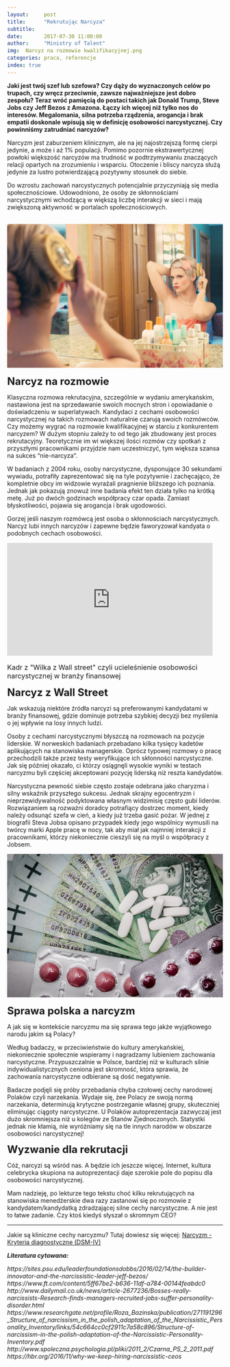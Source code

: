 ```yaml
---
layout:     post
title:      "Rekrutując Narcyza"
subtitle:  
date:       2017-07-30 11:00:00 
author:     "Ministry of Talent"
img:  Narcyz na rozmowie kwalifikacyjnej.png
categories: praca, referencje
index: true
---
```


<b>
Jaki jest twój szef lub szefowa? Czy dąży do wyznaczonych celów po trupach, czy wręcz przeciwnie, zawsze najważniejsze jest dobro zespołu? Teraz wróć pamięcią do postaci takich  jak Donald Trump, Steve Jobs czy Jeff Bezos z Amazona. Łączy ich więcej niż tylko nos do interesów. Megalomania, silna potrzeba rządzenia, arogancja i  brak empatii doskonale wpisują się w definicję osobowości narcystycznej. Czy powinniśmy zatrudniać narcyzów?</b>

Narcyzm jest zaburzeniem klinicznym, ale na jej najostrzejszą formę cierpi jedynie, a może i aż 1% populacji. Pomimo pozornie ekstrawertycznej powłoki większość narcyzów ma trudność w podtrzymywaniu znaczących relacji opartych na zrozumieniu i wsparciu.
Otoczenie i bliscy narcyza służą jedynie za lustro potwierdzającą pozytywny stosunek do siebie. 

Do wzrostu zachowań narcystycznych potencjalnie przyczyniają się media społecznościowe. Udowodniono, że osoby ze skłonnościami narcystycznymi wchodzącą w większą liczbę interakcji w sieci i mają zwiększoną aktywność w portalach społecznościowych. 

<br>
<img src="/images/rsz_1pretty-woman-makeup-mirror-glamour-39250.jpg" class="img-responsive" alt="Picture">
<br>

<b><font size="5,5">Narcyz na rozmowie</font></b>

Klasyczna rozmowa rekrutacyjna, szczególnie w wydaniu amerykańskim, nastawiona jest na sprzedawanie swoich mocnych stron i opowiadanie o doświadczeniu w superlatywach. Kandydaci z cechami osobowości narcystycznej na takich rozmowach naturalnie czarują swoich rozmówców. Czy możemy wygrać na rozmowie kwalifikacyjnej w starciu z konkurentem narcyzem? W dużym stopniu zależy to od tego jak zbudowany jest proces rekrutacyjny. Teoretycznie im wi większej ilości rozmów czy spotkań z przyszłymi pracownikami przyjdzie nam uczestniczyć, tym większa szansa na sukces “nie-narcyza”.

W badaniach z 2004 roku, osoby narcystyczne, dysponujące 30 sekundami wywiadu, potrafiły zaprezentować się na tyle pozytywnie i zachęcająco, że kompletnie obcy im widzowie wyrażali pragnienie bliższego ich poznania. Jednak jak pokazują znowuż inne badania efekt ten działa tylko na krótką metę. Już po dwóch godzinach współpracy czar opada. Zamiast błyskotliwości, pojawia się arogancja i brak ugodowości. 

Gorzej jeśli naszym rozmówcą jest osoba o skłonnościach narcystycznych. Narcyz lubi innych narcyzów i zapewne będzie faworyzował kandyata o podobnych cechach osobowości.


<iframe src="https://giphy.com/embed/mI7p0G4N2GLU4" width="480" height="263" frameBorder="0" class="giphy-embed" allowFullScreen></iframe><p><a href="https://giphy.com/gifs/the-wolf-of-wall-street-mI7p0G4N2GLU4"></a></p>

<font size="3">Kadr z "Wilka z Wall street" czyli ucieleśnienie osobowości narcystycznej w branży finansowej</font>
<br>


<b><font size="5,5">Narcyz z Wall Street</font></b>

Jak wskazują niektóre źródła narcyzi są preferowanymi kandydatami w branży finansowej, gdzie dominuje potrzeba szybkiej decyzji bez myślenia o jej wpływie na losy innych ludzi. 

Osoby z cechami narcystycznymi błyszczą na rozmowach na pozycje liderskie. W norweskich badaniach przebadano kilka tysięcy kadetów aplikujących na stanowiska managerskie. Oprócz typowej rozmowy o pracę przechodzili także przez testy weryfikujące ich skłonności narcystyczne. Jak się później okazało, ci którzy osiągnęli wysokie wyniki w testach narcyzmu byli częściej akceptowani pozycję liderską niż reszta kandydatów. 

Narcystyczna pewność siebie często zostaje odebrana jako charyzma i silny wskaźnik przyszłego sukcesu. Jednak skrajny egocentryzm i nieprzewidywalność podyktowana własnym widzimisię często gubi liderów. Rozwiązaniem są rozważni doradcy potrafiący dostrzec moment, kiedy należy odsunąć szefa w cień, a kiedy już trzeba gasić pożar. W jednej z biografii Steva Jobsa opisano przypadek kiedy jego wspólnicy wymusili na twórcy marki Apple pracę w nocy, tak aby miał jak najmniej interakcji z pracownikami, którzy niekoniecznie cieszyli się na myśl o współpracy z Jobsem.


<img src="/images/rsz_medications-money-cure-tablets-47327.jpg" class="img-responsive" alt="Picture">


<b><font size="5,5">Sprawa polska a narcyzm </font></b>

A jak się w kontekście narcyzmu ma się sprawa tego jakże wyjątkowego narodu jakim są Polacy? 

Według badaczy, w przeciwieństwie do kultury amerykańskiej, niekoniecznie społecznie wspieramy i nagradzamy lubieniem zachowania narcystyczne. Przypuszczalnie w Polsce, bardziej niż w kulturach silnie indywidualistycznych ceniona jest skromność, która sprawia, że zachowania narcystyczne odbierane są dość negatywnie.

Badacze podjęli się próby przebadania chyba czołowej cechy narodowej Polaków czyli narzekania. Wydaje się, żee Polacy ze swoją normą narzekania, determinują krytyczne postrzeganie  własnej grupy, skuteczniej eliminując ciągoty narcystyczne. U Polaków autoprezentacja zazwyczaj jest dużo skromniejsza niż u kolegów ze Stanów Zjednoczonych. Statystki jednak nie kłamią, nie wyróżniamy się na tle innych narodów w obszarze osobowości narcystycznej!


<b><font size="5,5">Wyzwanie dla rekrutacji</font></b>

Cóż, narcyzi są wśród nas. A będzie ich jeszcze więcej. Internet, kultura celebrycka skupiona na autoprezentacji daje szerokie pole do popisu dla osobowości narcystycznej.

Mam nadzieję, po lekturze tego tekstu choć kilku rekrutujących na stanowiska menedżerskie dwa razy zastanowi się po rozmowie z kandydatem/kandydatką zdradzającej silne cechy narcystyczne. A nie jest to łatwe zadanie. Czy ktoś kiedyś słyszał o skromnym CEO?


- - -

Jakie są kliniczne cechy narcyzmu? Tutaj dowiesz się więcej:
[Narcyzm - Kryteria diagnostyczne (DSM-IV)](https://pl.wikipedia.org/wiki/Narcystyczne_zaburzenie_osobowo%C5%9Bci)


<b><i>Literatura cytowana:</i></b>

<i>
https://sites.psu.edu/leaderfoundationsdobbs/2016/02/14/the-builder-innovator-and-the-narcissistic-leader-jeff-bezos/
https://www.ft.com/content/5ff67be2-b636-11df-a784-00144feabdc0
http://www.dailymail.co.uk/news/article-2677236/Bosses-really-narcissists-Research-finds-managers-recruited-jobs-suffer-personality-disorder.html
https://www.researchgate.net/profile/Roza_Bazinska/publication/271191296_Structure_of_narcissism_in_the_polish_adaptation_of_the_Narcissistic_Personality_Inventory/links/54c664cc0cf2911c7a58c896/Structure-of-narcissism-in-the-polish-adaptation-of-the-Narcissistic-Personality-Inventory.pdf
http://www.spoleczna.psychologia.pl/pliki/2011_2/Czarna_PS_2_2011.pdf
https://hbr.org/2016/11/why-we-keep-hiring-narcissistic-ceos

</i>